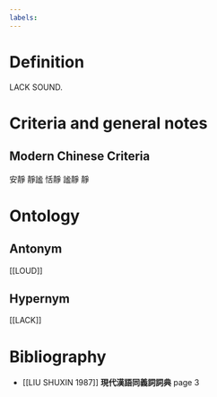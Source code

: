 ```yaml
---
labels: 
---
```


# Definition
LACK SOUND.
# Criteria and general notes
## Modern Chinese Criteria
安靜
靜謐
恬靜
謐靜
靜
# Ontology

## Antonym
[[LOUD]]
## Hypernym
[[LACK]]
# Bibliography
- [[LIU SHUXIN 1987]]
**現代漢語同義詞詞典** page 3
